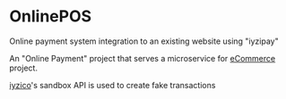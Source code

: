 OnlinePOS
=========
Online payment system integration to an existing website using "iyzipay"

An "Online Payment" project that serves a microservice for [eCommerce](https://github.com/users/ethmore/projects/4) project.

[iyzico](https://github.com/iyzico)'s sandbox API is used to create fake transactions 
